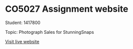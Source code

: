 # CO5027 Assignment website

Student: 1417800

Topic: Photograph Sales for StunningSnaps

[Visit live website](http://1417800.studentwebserver.co.uk/CO5027)
